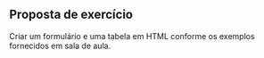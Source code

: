 ## Proposta de exercício

Criar um formulário e uma tabela em HTML conforme os exemplos fornecidos em sala de aula.
